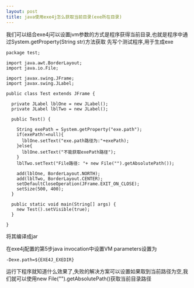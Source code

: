 ```yaml
---
layout: post
title: java使用exe4j怎么获取当前目录(exe所在目录)
---
```


我们可以结合exe4j可以设置jvm参数的方式是程序获得当前目录,也就是程序中通过System.getProperty(String str)方法获取
先写个测试程序,用于生成exe

    package test;
    
    import java.awt.BorderLayout;
    import java.io.File;
    
    import javax.swing.JFrame;
    import javax.swing.JLabel;
    
    public class Test extends JFrame {
      
      private JLabel lblOne = new JLabel();
      private JLabel lblTwo = new JLabel();
      
      public Test() {
        
        String exePath = System.getProperty("exe.path");
        if(exePath!=null){
          lblOne.setText("exe.path路径为:"+exePath);
        }else{
          lblOne.setText("不能获取exePath路径");
        }
        lblTwo.setText("File路径: "+ new File("").getAbsolutePath());
        
        add(lblOne, BorderLayout.NORTH);
        add(lblTwo, BorderLayout.CENTER);
        setDefaultCloseOperation(JFrame.EXIT_ON_CLOSE);
        setSize(500, 400);
      }
      
      public static void main(String[] args) {
        new Test().setVisible(true);
      }
    
    }

将其编译成jar

在exe4j配置的第5步java invocation中设置VM parameters设置为

    -Dexe.path=${EXE4J_EXEDIR}

运行下程序就知道什么效果了,失败的解决方案可以设置如果取到当前路径为空,我们就可以使用new File("").getAbsolutePath()获取当前目录路径